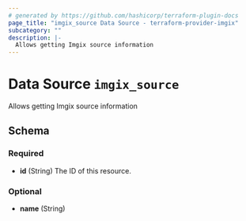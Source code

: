 ```yaml
---
# generated by https://github.com/hashicorp/terraform-plugin-docs
page_title: "imgix_source Data Source - terraform-provider-imgix"
subcategory: ""
description: |-
  Allows getting Imgix source information
---
```


# Data Source `imgix_source`

Allows getting Imgix source information



<!-- schema generated by tfplugindocs -->
## Schema

### Required

- **id** (String) The ID of this resource.

### Optional

- **name** (String)


